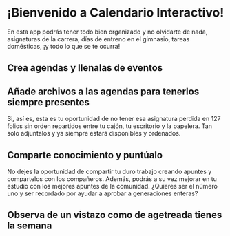 # ¡Bienvenido a Calendario Interactivo!

En esta app podrás tener todo bien organizado y no olvidarte de nada, asignaturas de la carrera, días de entreno en el gimnasio, tareas domésticas, ¡y todo lo que se te ocurra!

## Crea agendas y llenalas de eventos

## Añade archivos a las agendas para tenerlos siempre presentes 
Si, así es, esta es tu oportunidad de no tener esa asignatura perdida en 127 folios sin orden repartidos entre tu cajón, tu escritorio y la papelera. Tan solo adjuntalos y ya siempre estará disponibles y ordenados. 

## Comparte conocimiento y puntúalo
No dejes la oportunidad de compartir tu duro trabajo creando apuntes y compartelos con los compañeros. Además, podrás a su vez mejorar en tu estudio con los mejores apuntes de la comunidad. ¿Quieres ser el número uno y ser recordado por ayudar a aprobar a generaciones enteras?

## Observa de un vistazo como de agetreada tienes la semana
